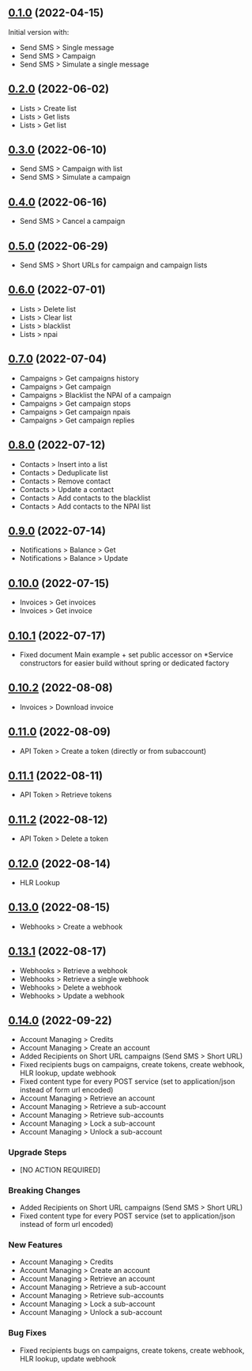 ## [0.1.0](https://github.com/kisscool62/io.nagurea.smsupsdk/compare/2bda7c584bd4d05b37b68d911ae9a03e21509e68...v0.1.0) (2022-04-15)

Initial version with:
* Send SMS > Single message
* Send SMS > Campaign
* Send SMS > Simulate a single message

## [0.2.0](https://github.com/kisscool62/io.nagurea.smsupsdk/compare/v0.1.0...v0.2.0) (2022-06-02)

* Lists > Create list
* Lists > Get lists
* Lists > Get list

## [0.3.0](https://github.com/kisscool62/io.nagurea.smsupsdk/compare/v0.2.0...v0.3.0) (2022-06-10)

* Send SMS > Campaign with list
* Send SMS > Simulate a campaign

## [0.4.0](https://github.com/kisscool62/io.nagurea.smsupsdk/compare/v0.3.0...v0.4.0) (2022-06-16)
* Send SMS > Cancel a campaign

## [0.5.0](https://github.com/kisscool62/io.nagurea.smsupsdk/compare/v0.4.0...v0.5.0) (2022-06-29)
* Send SMS > Short URLs for campaign and campaign lists

## [0.6.0](https://github.com/kisscool62/io.nagurea.smsupsdk/compare/v0.5.0...v0.6.0) (2022-07-01)
* Lists > Delete list
* Lists > Clear list
* Lists > blacklist
* Lists > npai

## [0.7.0](https://github.com/kisscool62/io.nagurea.smsupsdk/compare/v0.6.0...v0.7.0) (2022-07-04)
* Campaigns > Get campaigns history
* Campaigns > Get campaign
* Campaigns > Blacklist the NPAI of a campaign
* Campaigns > Get campaign stops
* Campaigns > Get campaign npais
* Campaigns > Get campaign replies

## [0.8.0](https://github.com/kisscool62/io.nagurea.smsupsdk/compare/v0.7.0...v0.8.0) (2022-07-12)
* Contacts > Insert into a list
* Contacts > Deduplicate list
* Contacts > Remove contact
* Contacts > Update a contact
* Contacts > Add contacts to the blacklist
* Contacts > Add contacts to the NPAI list

## [0.9.0](https://github.com/kisscool62/io.nagurea.smsupsdk/compare/v0.8.0...v0.9.0) (2022-07-14)
* Notifications > Balance > Get
* Notifications > Balance > Update

## [0.10.0](https://github.com/kisscool62/io.nagurea.smsupsdk/compare/v0.9.0...v0.10.0) (2022-07-15)
* Invoices > Get invoices
* Invoices > Get invoice

## [0.10.1](https://github.com/kisscool62/io.nagurea.smsupsdk/compare/v0.10.0...v0.10.1) (2022-07-17)
* Fixed document Main example + set public accessor on *Service constructors for easier build without spring or dedicated factory

## [0.10.2](https://github.com/kisscool62/io.nagurea.smsupsdk/compare/v0.10.1...v0.10.2) (2022-08-08)
* Invoices > Download invoice

## [0.11.0](https://github.com/kisscool62/io.nagurea.smsupsdk/compare/v0.10.2...v0.11.0) (2022-08-09)
* API Token > Create a token (directly or from subaccount)

## [0.11.1](https://github.com/kisscool62/io.nagurea.smsupsdk/compare/v0.11.0...v0.11.1) (2022-08-11)
* API Token > Retrieve tokens

## [0.11.2](https://github.com/kisscool62/io.nagurea.smsupsdk/compare/v0.11.1...v0.11.2) (2022-08-12)
* API Token > Delete a token

## [0.12.0](https://github.com/kisscool62/io.nagurea.smsupsdk/compare/v0.11.2...v0.12.0) (2022-08-14)
* HLR Lookup

## [0.13.0](https://github.com/kisscool62/io.nagurea.smsupsdk/compare/v0.12.0...v0.13.0) (2022-08-15)
* Webhooks > Create a webhook

## [0.13.1](https://github.com/kisscool62/io.nagurea.smsupsdk/compare/v0.13.0...v0.13.1) (2022-08-17)
* Webhooks > Retrieve a webhook
* Webhooks > Retrieve a single webhook
* Webhooks > Delete a webhook
* Webhooks > Update a webhook

## [0.14.0](https://github.com/kisscool62/io.nagurea.smsupsdk/compare/v0.13.1...v0.14.0) (2022-09-22)
* Account Managing > Credits
* Account Managing > Create an account
* Added Recipients on Short URL campaigns (Send SMS > Short URL)
* Fixed recipients bugs on campaigns, create tokens, create webhook, HLR lookup, update webhook
* Fixed content type for every POST service (set to application/json instead of form url encoded)
* Account Managing > Retrieve an account
* Account Managing > Retrieve a sub-account
* Account Managing > Retrieve sub-accounts
* Account Managing > Lock a sub-account
* Account Managing > Unlock a sub-account

### Upgrade Steps
* [NO ACTION REQUIRED]

### Breaking Changes
* Added Recipients on Short URL campaigns (Send SMS > Short URL)
* Fixed content type for every POST service (set to application/json instead of form url encoded)

### New Features
* Account Managing > Credits
* Account Managing > Create an account
* Account Managing > Retrieve an account
* Account Managing > Retrieve a sub-account
* Account Managing > Retrieve sub-accounts
* Account Managing > Lock a sub-account
* Account Managing > Unlock a sub-account

### Bug Fixes
* Fixed recipients bugs on campaigns, create tokens, create webhook, HLR lookup, update webhook
 